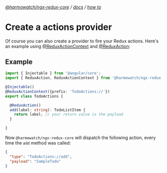 ###### [@harmowatch/ngx-redux-core](../../README.md) / [docs](../index.md) / [how to](./index.md)
 
# Create a actions provider

Of course you can also create a provider to fire your Redux actions. Here's an example using 
[@ReduxActionContext](../decorators/redux-action-context.md) and [@ReduxAction](../decorators/redux-action.md):

## Example

```ts
import { Injectable } from '@angular/core';
import { ReduxAction, ReduxActionContext } from '@harmowatch/ngx-redux-core';

@Injectable()
@ReduxActionContext({prefix: 'TodoActions://'})
export class TodoActions {

  @ReduxAction()
  add(label: string): TodoListItem {
    return label; // your return value is the payload
  }

}
```

Now `@harmowatch/ngx-redux-core` will dispatch the following action, every time the `add` method was called:

```json
{
  "type": "TodoActions://add",
  "payload": "SampleTodo"
}
```

